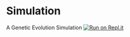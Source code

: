 # Simulation
A Genetic Evolution Simulation
[![Run on Repl.it](https://repl.it/badge/github/EDJEOFSPACE13/Simulation)](https://repl.it/github/EDJEOFSPACE13/Simulation)